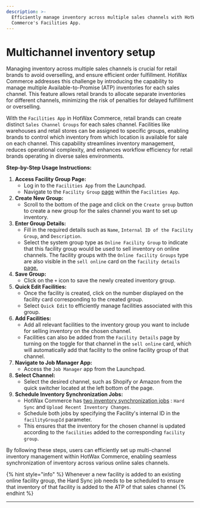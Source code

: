 ```yaml
---
description: >-
  Efficiently manage inventory across multiple sales channels with HotWax
  Commerce's Facilities App.
---
```


# Multichannel inventory setup

Managing inventory across multiple sales channels is crucial for retail brands to avoid overselling, and ensure efficient order fulfillment. HotWax Commerce addresses this challenge by introducing the capability to manage multiple Available-to-Promise (ATP) inventories for each sales channel. This feature allows retail brands to allocate separate inventories for different channels, minimizing the risk of penalties for delayed fulfillment or overselling.

With the `Facilities App` in HotWax Commerce, retail brands can create distinct `Sales Channel Groups` for each sales channel. Facilities like warehouses and retail stores can be assigned to specific groups, enabling brands to control which inventory from which location is available for sale on each channel. This capability streamlines inventory management, reduces operational complexity, and enhances workflow efficiency for retail brands operating in diverse sales environments.

**Step-by-Step Usage Instructions:**

1. **Access Facility Group Page:**
   * Log in to the `Facilities App` from the Launchpad.
   * Navigate to the `Facility Group` [page](facilities/manage-facility-groups.md) within the `Facilities App`.
2. **Create New Group:**
   * Scroll to the bottom of the page and click on the `Create group` button to create a new group for the sales channel you want to set up inventory.
3. **Enter Group Details:**
   * Fill in the required details such as `Name`, `Internal ID of the Facility Group`, and `Description`.
   * Select the system group type as `Online Facility Group` to indicate that this facility group would be used to sell inventory on online channels. The facility groups with the `Online facility Groups` type are also visible in the `sell online` card on the `facility details` [page.](facilities/configure-fulfillment.md)
4. **Save Group:**
   * Click on the `+` icon to save the newly created inventory group.
5. **Quick Edit Facilities:**
   * Once the facility is created, click on the number displayed on the facility card corresponding to the created group.
   * Select `Quick Edit` to efficiently manage facilities associated with this group.
6. **Add Facilities:**
   * Add all relevant facilities to the inventory group you want to include for selling inventory on the chosen channel.
   * Facilities can also be added from the `Facility Details` page by turning on the toggle for that channel in the `sell online` card, which will automatically add that facility to the online facility group of that channel.
7. **Navigate to Job Manager App:**
   * Access the `Job Manager` app from the Launchpad.
8. **Select Channel:**
   * Select the desired channel, such as Shopify or Amazon from the quick switcher located at the left bottom of the page.
9. **Schedule Inventory Synchronization Jobs:**
   * HotWax Commerce has [two inventory synchronization jobs](job-workflows/inventory.md) : `Hard Sync` and `Upload Recent Inventory Changes`.
   * Schedule both jobs by specifying the Facility's internal ID in the `facilityGroupId` parameter.
   * This ensures that the inventory for the chosen channel is updated according to the `facilities` added to the corresponding `facility group`.

By following these steps, users can efficiently set up multi-channel inventory management within HotWax Commerce, enabling seamless synchronization of inventory across various online sales channels.

{% hint style="info" %}
Whenever a new facility is added to an existing online facility group, the Hard Sync job needs to be scheduled to ensure that inventory of that facility is added to the ATP of that sales channel
{% endhint %}

***
